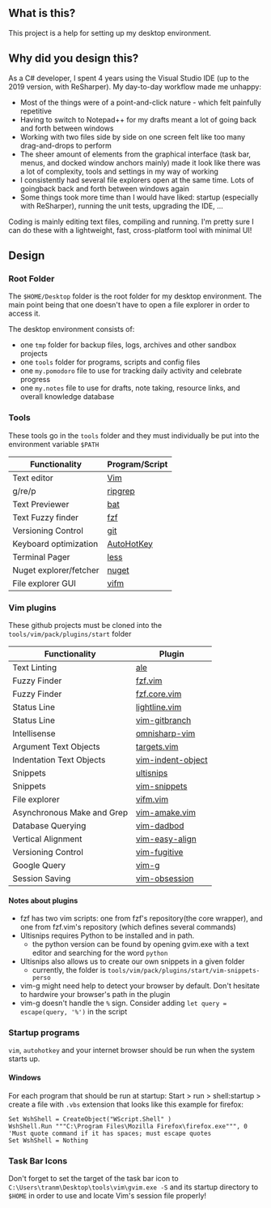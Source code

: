 ## What is this? ##
This project is a help for setting up my desktop environment.

## Why did you design this? ##
As a C# developer, I spent 4 years using the Visual Studio IDE (up to the 2019 version, with ReSharper). My day-to-day workflow made me unhappy:
* Most of the things were of a point-and-click nature - which felt painfully repetitive
* Having to switch to Notepad++ for my drafts meant a lot of going back and forth between windows
* Working with two files side by side on one screen felt like too many drag-and-drops to perform
* The sheer amount of elements from the graphical interface (task bar, menus, and docked window anchors mainly) made it look like there was a lot of complexity, tools and settings in my way of working
* I consistently had several file explorers open at the same time. Lots of goingback back and forth between windows again
* Some things took more time than I would have liked: startup (especially with ReSharper), running the unit tests, upgrading the IDE, ...

Coding is mainly editing text files, compiling and running. I'm pretty sure I can do these with a lightweight, fast, cross-platform tool with minimal UI!

## Design ##

### Root Folder ###

The `$HOME/Desktop` folder is the root folder for my desktop environment. The main point being that one doesn't have to open a file explorer in order to access it.

The desktop environment consists of:
* one `tmp` folder for backup files, logs, archives and other sandbox projects
* one `tools` folder for programs, scripts and config files
* one `my.pomodoro` file to use for tracking daily activity and celebrate progress
* one `my.notes` file to use for drafts, note taking, resource links, and overall knowledge database

### Tools ###

These tools go in the `tools` folder and they must individually be put into the environment variable `$PATH`


| Functionality          | Program/Script                                                                    |
| ---------------        | -------                                                                           |
| Text editor            | [Vim](https://www.vim.org/)                                                       |
| g/re/p                 | [ripgrep](https://github.com/BurntSushi/ripgrep)                                  |
| Text Previewer         | [bat](https://github.com/sharkdp/bat)                                             |
| Text Fuzzy finder      | [fzf](https://github.com/junegunn/fzf)                                            |
| Versioning Control     | [git](https://git-scm.com/)                                                       |
| Keyboard optimization  | [AutoHotKey](https://www.autohotkey.com/)                                         |
| Terminal Pager         | [less](http://gnuwin32.sourceforge.net/packages/less.htm)                         |
| Nuget explorer/fetcher | [nuget](https://docs.microsoft.com/en-us/nuget/reference/nuget-exe-cli-reference) |
| File explorer GUI      | [vifm](https://vifm.info/)                                                        |

### Vim plugins ###

These github projects must be cloned into the `tools/vim/pack/plugins/start` folder

| Functionality              | Plugin                                                                     |
| ---------------            | -------                                                                    |
| Text Linting               | [ale](https://github.com/dense-analysis/ale)                               |
| Fuzzy Finder               | [fzf.vim](https://github.com/junegunn/fzf.vim)                             |
| Fuzzy Finder               | [fzf.core.vim](https://github.com/junegunn/fzf/blob/master/plugin/fzf.vim) |
| Status Line                | [lightline.vim](https://github.com/itchyny/lightline.vim)                  |
| Status Line                | [vim-gitbranch](https://github.com/itchyny/vim-gitbranch)                  |
| Intellisense               | [omnisharp-vim](https://github.com/OmniSharp/omnisharp-vim)                |
| Argument Text Objects      | [targets.vim](https://github.com/wellle/targets.vim)                       |
| Indentation Text Objects   | [vim-indent-object](https://github.com/michaeljsmith/vim-indent-object)    |
| Snippets                   | [ultisnips](https://github.com/SirVer/ultisnips)                           |
| Snippets                   | [vim-snippets](https://github.com/honza/vim-snippets)                      |
| File explorer              | [vifm.vim](https://github.com/vifm/vifm.vim)                               |
| Asynchronous Make and Grep | [vim-amake.vim](https://github.com/edkolev/vim-amake)                      |
| Database Querying          | [vim-dadbod](https://github.com/tpope/vim-dadbod)                          |
| Vertical Alignment         | [vim-easy-align](https://github.com/junegunn/vim-easy-align)               |
| Versioning Control         | [vim-fugitive](https://github.com/tpope/vim-fugitive)                      |
| Google Query               | [vim-g](https://github.com/szw/vim-g)                                      |
| Session Saving             | [vim-obsession](https://github.com/tpope/vim-obsession)                    |

#### Notes about plugins ####

* fzf has two vim scripts: one from fzf's repository(the core wrapper), and one from fzf.vim's repository (which defines several commands)
* Ultisnips requires Python to be installed and in path.
	* the python version can be found by opening gvim.exe with a text editor and searching for the word `python`
* Ultisnips also allows us to create our own snippets in a given folder
	* currently, the folder is `tools/vim/pack/plugins/start/vim-snippets-perso`
* vim-g might need help to detect your browser by default. Don't hesitate to hardwire your browser's path in the plugin
* vim-g doesn't handle the `%` sign. Consider adding `let query = escape(query, '%')` in the script


### Startup programs ###

`vim`, `autohotkey` and your internet browser should be run when the system starts up.

#### Windows ####
For each program that should be run at startup:
Start > run > shell:startup > create a file with `.vbs` extension that looks like this example for firefox:

```vbs
Set WshShell = CreateObject("WScript.Shell" )
WshShell.Run """C:\Program Files\Mozilla Firefox\firefox.exe""", 0 'Must quote command if it has spaces; must escape quotes
Set WshShell = Nothing
```

### Task Bar Icons ###

Don't forget to set the target of the task bar icon to `C:\Users\tranm\Desktop\tools\vim\gvim.exe -S` and its startup directory to `$HOME` in order to use and locate Vim's session file properly!
